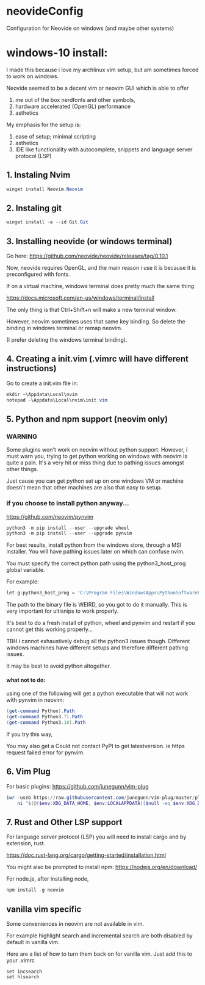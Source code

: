 # neovideConfig
Configuration for Neovide on windows (and maybe other systems)

# windows-10 install:

I made this because i love my archlinux vim setup, but am sometimes forced
to work on windows. 

Neovide seemed to be a decent vim or neovim GUI which is able to 
offer 

1. me out of the box nerdfonts and other symbols, 
2. hardware accelerated (OpenGL) performance 
3. asthetics

My emphasis for the setup is:

1. ease of setup; minimal scripting
2. asthetics
3. IDE like functionality with autocomplete, snippets and language server 
protocol (LSP)

## 1. Instaling Nvim

```powershell
winget install Neovim.Neovim
```

## 2. Instaling git

```powershell
winget install -e --id Git.Git
```


## 3. Installing neovide (or windows terminal)

Go here:
https://github.com/neovide/neovide/releases/tag/0.10.1

Now, neovide requires OpenGL, and the main reason i use
it is because it is preconfigured with fonts.

If on a virtual machine, windows terminal does
pretty much the same thing

https://docs.microsoft.com/en-us/windows/terminal/install

The only thing is that Ctrl+Shift+n will make a new terminal
window.

However, neovim sometimes uses that same key binding. So
delete the binding in windows terminal or remap neovim.

(I prefer deleting the windows terminal binding).


## 4. Creating a init.vim (.vimrc will have different instructions)

Go to create a init.vim file in:

```powershell
mkdir ~\Appdata\Local\nvim
notepad ~\Appdata\Local\nvim\init.vim
```


## 5. Python and npm support (neovim only)

### WARNING
Some plugins won't work on neovim without python support. However,
i must warn you, trying to get python working on windows with neovim
is quite a pain. It's a very hit or miss thing due to pathing issues 
amongst other things.

Just cause you can get python set up on one windows VM or machine
doesn't mean that other machines are also that easy to setup.

### if you choose to install python anyway...



https://github.com/neovim/pynvim

```powershell
python3 -m pip install --user --upgrade wheel
python3 -m pip install --user --upgrade pynvim
```

For best results, install python from the windows store, through
a MSI installer. You will have pathing issues later on which
can confuse nvim.

You must specify the correct python 
path using the python3_host_prog global variable.

For example:

```powershell
let g:python3_host_prog = 'C:\Program Files\WindowsApps\PythonSoftwareFoundation.Python.3.7_3.7.2544.0_x64__qbz5n2kfra8p0\python.exe' 
```

The path to the binary file is WEIRD, so you got to do it
manually. This is very important for ultisnips 
to work properly.

It's best to do a fresh install of python, wheel and pynvim and restart
if you cannot get this working properly...

TBH i cannot exhaustively debug all the python3 issues though.
Different windows machines have different setups and therefore 
different pathing issues.

It may be best to avoid python altogether.

#### what not to do:
using one of the following will get a python executable that 
will not work with pynvim in neovim:
```powershell
(get-command Python).Path
(get-command Python3.7).Path
(get-command Python3.10).Path
```
If you try this way,

You may also get a Could not contact PyPI to get latestversion.
ie https request failed error for pynvim.




## 6. Vim Plug

For basic plugins:
https://github.com/junegunn/vim-plug

```powershell
iwr -useb https://raw.githubusercontent.com/junegunn/vim-plug/master/plug.vim |`
    ni "$(@($env:XDG_DATA_HOME, $env:LOCALAPPDATA)[$null -eq $env:XDG_DATA_HOME])/nvim-data/site/autoload/plug.vim" -Force

```

## 7. Rust and Other LSP support

For language server protocol (LSP) you will need to install
cargo and by extension, rust.

https://doc.rust-lang.org/cargo/getting-started/installation.html

You might also be prompted to install npm:
https://nodejs.org/en/download/



For node.js, after installing node,


```powershell
npm install -g neovim
```
 

## vanilla vim specific

Some conveniences in neovim are not available in vim. 

For example highlight search and incremental search are both disabled
by default in vanilla vim.

Here are a list of how to turn them back on for vanilla vim.
Just add this to your .vimrc

```vim
set incsearch
set hlsearch
```

